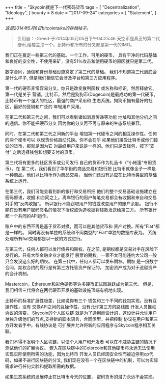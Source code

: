 +++
title = "Skycoin就是下一代密码货币
tags = [
    "Decentralization",
    "Ideology",
]
bounty = 8
date = "2017-09-24"
categories = [
    "Statement",
]
+++

*这是2014年5月6日bitcointalks的存档帖子。*

>引用自：-Greed-于2014年05月05日下午04:25:46
天空币是真正的第二代硬币,给楼主顶一个。比特币和所有的分叉都是第一代的IMO。

我们正在奠定一些第三代的基础。一个工作，可用的硬币，
具有干净的代码基础和良好的安全性，不使用采矿，没有51％攻击和使用硬币的原因就只是第二代。

数字合同，通信和身份基础设施奠定了第三代的基础。
我们不知道第三代到底会是什么样子,
但是我们相信它会涉及平台和第三方应用程序。

第一代的硬币非常容易分叉。你只是改变散列函数
或名称和标识，然后释放它。第一代是关于
营销。比特币，然后是狗狗币(Dogecoin)是最成功的第一代硬币。
比特币有一个强大的社区，最强的商户采用和
生态系统。狗狗币拥有最好的社区，最好的营销和广泛的
年轻用户采用。

在第二代和第三代之间，我们可以看到诸如消息传递等功能
地址和其他分机之间的通信。你不能把硬币分叉
因为你的分叉再不再与原来的生态系统兼容。

同时，在第二代和第三代之间新的平台
增加第一代硬币之间的相互操作性。任何的两个硬币可以
以现货价格自动兑换。你不会在乎
如果他们接受比特币或他们接受的货币，那就是因为它
对最终用户来说是一样的。他们只是去钱包，按下“支付”
之后选择钱包和想要支付的货币。

第三代将有更多的社区货币或公司发行
自己的货币作为礼品卡（“小帐篷”专用货币）。在
第二代，我们看到了华尔街的商品交易和银行把
比特币就像金子一样是一种商品。他们以比特币作为商品交易，
但他们还没有适应在比特币类型的基础系统上运行。

在第三代，我们可能会看到新的银行和交易所把
他们的整个交易基础设施建立在密码原语，收据
和合同之上。离岸银行的用户每笔交易都会有收据和来自和交易对手的"反向收据"。
所以银行不能窃取用户的钱或改变用户的账户余额。
银行不能在没有用户密码签名的情况下授权或伪造收据将钱款发送给第三方。
所有银行都一个共同的API运作。

账户中的东西不再是基于货币对换，而可以是其他货币和
资产对换。所有"Fiat"都是一样的。
同时再没有单独的系统和不同类型的"Fiat"单独的数据库表为。
系统处理所有fiat交易都是以一致的方式进行。

在第三代，任何人都可以发行债券和期权。在之前,
是期权都是交易对手在风险下发行的。只有大型金融企业才能发行
股票的期权。一家不太可能违约大公司一般只会发没这么好的期权。
在第三代中，任何人都可以发布期权。期权
是一份数字合同，期权合约的履行是有第三方托管资产保证的。
加密资产成为对于遗留资产的会计机制。

Mastercoin，Ethereum和彩色硬币等许多硬币正试图跳跃成为第三代。
但是，我们相信三代将会在两代硬币开发的基础设施顶端有机地出现。

比特币的标准扩展性极差，比如说你有三个
钱包和三个不同的钱包实现，没有互操作性，没有
交换API之间的互操作性，没有允许第三方的路线图
开发人员推动协议的演变。 Skycoin的个人区块链
就是为了通用而设计的，这设计并允许用户单独升级他们的节点,支持新的脚本语言，合同类型，并把控制
协议在用户和第三方开发者手中。有线协议是
可扩展并允许将新的应用程序与Skycoin程序相互关联。

我们不得不发明个人区块链，以便个人用户和开发者
可以在不威胁主链的情况下测试他们的扩展协议。
嵌入在区块链中的Colorcoin和其他硬币将永远无法使用
实现实际使用所需的功能，因为比特币
开发人员已经因安全性而被迫停用op代码，如果不进行区块链的分叉, 
我们现在没有一个在区块链中的机制，可以为实际需求进行任何实验和提取所需的数据。

如果生态系统的发展停止在比特币今天的位置，
密码货币的潜力永远不会实现。
